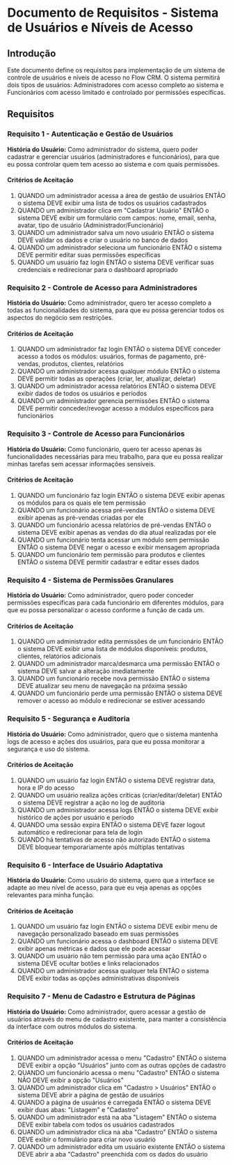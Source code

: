 # Documento de Requisitos - Sistema de Usuários e Níveis de Acesso

## Introdução

Este documento define os requisitos para implementação de um sistema de controle de usuários e níveis de acesso no Flow CRM. O sistema permitirá dois tipos de usuários: Administradores com acesso completo ao sistema e Funcionários com acesso limitado e controlado por permissões específicas.

## Requisitos

### Requisito 1 - Autenticação e Gestão de Usuários

**História do Usuário:** Como administrador do sistema, quero poder cadastrar e gerenciar usuários (administradores e funcionários), para que eu possa controlar quem tem acesso ao sistema e com quais permissões.

#### Critérios de Aceitação

1. QUANDO um administrador acessa a área de gestão de usuários ENTÃO o sistema DEVE exibir uma lista de todos os usuários cadastrados
2. QUANDO um administrador clica em "Cadastrar Usuário" ENTÃO o sistema DEVE exibir um formulário com campos: nome, email, senha, avatar, tipo de usuário (Administrador/Funcionário)
3. QUANDO um administrador salva um novo usuário ENTÃO o sistema DEVE validar os dados e criar o usuário no banco de dados
4. QUANDO um administrador seleciona um funcionário ENTÃO o sistema DEVE permitir editar suas permissões específicas
5. QUANDO um usuário faz login ENTÃO o sistema DEVE verificar suas credenciais e redirecionar para o dashboard apropriado

### Requisito 2 - Controle de Acesso para Administradores

**História do Usuário:** Como administrador, quero ter acesso completo a todas as funcionalidades do sistema, para que eu possa gerenciar todos os aspectos do negócio sem restrições.

#### Critérios de Aceitação

1. QUANDO um administrador faz login ENTÃO o sistema DEVE conceder acesso a todos os módulos: usuários, formas de pagamento, pré-vendas, produtos, clientes, relatórios
2. QUANDO um administrador acessa qualquer módulo ENTÃO o sistema DEVE permitir todas as operações (criar, ler, atualizar, deletar)
3. QUANDO um administrador acessa relatórios ENTÃO o sistema DEVE exibir dados de todos os usuários e períodos
4. QUANDO um administrador gerencia permissões ENTÃO o sistema DEVE permitir conceder/revogar acesso a módulos específicos para funcionários

### Requisito 3 - Controle de Acesso para Funcionários

**História do Usuário:** Como funcionário, quero ter acesso apenas às funcionalidades necessárias para meu trabalho, para que eu possa realizar minhas tarefas sem acessar informações sensíveis.

#### Critérios de Aceitação

1. QUANDO um funcionário faz login ENTÃO o sistema DEVE exibir apenas os módulos para os quais ele tem permissão
2. QUANDO um funcionário acessa pré-vendas ENTÃO o sistema DEVE exibir apenas as pré-vendas criadas por ele
3. QUANDO um funcionário acessa relatórios de pré-vendas ENTÃO o sistema DEVE exibir apenas as vendas do dia atual realizadas por ele
4. QUANDO um funcionário tenta acessar um módulo sem permissão ENTÃO o sistema DEVE negar o acesso e exibir mensagem apropriada
5. QUANDO um funcionário tem permissão para produtos e clientes ENTÃO o sistema DEVE permitir cadastrar e editar esses dados

### Requisito 4 - Sistema de Permissões Granulares

**História do Usuário:** Como administrador, quero poder conceder permissões específicas para cada funcionário em diferentes módulos, para que eu possa personalizar o acesso conforme a função de cada um.

#### Critérios de Aceitação

1. QUANDO um administrador edita permissões de um funcionário ENTÃO o sistema DEVE exibir uma lista de módulos disponíveis: produtos, clientes, relatórios adicionais
2. QUANDO um administrador marca/desmarca uma permissão ENTÃO o sistema DEVE salvar a alteração imediatamente
3. QUANDO um funcionário recebe nova permissão ENTÃO o sistema DEVE atualizar seu menu de navegação na próxima sessão
4. QUANDO um funcionário perde uma permissão ENTÃO o sistema DEVE remover o acesso ao módulo e redirecionar se estiver acessando

### Requisito 5 - Segurança e Auditoria

**História do Usuário:** Como administrador, quero que o sistema mantenha logs de acesso e ações dos usuários, para que eu possa monitorar a segurança e uso do sistema.

#### Critérios de Aceitação

1. QUANDO um usuário faz login ENTÃO o sistema DEVE registrar data, hora e IP do acesso
2. QUANDO um usuário realiza ações críticas (criar/editar/deletar) ENTÃO o sistema DEVE registrar a ação no log de auditoria
3. QUANDO um administrador acessa logs ENTÃO o sistema DEVE exibir histórico de ações por usuário e período
4. QUANDO uma sessão expira ENTÃO o sistema DEVE fazer logout automático e redirecionar para tela de login
5. QUANDO há tentativas de acesso não autorizado ENTÃO o sistema DEVE bloquear temporariamente após múltiplas tentativas

### Requisito 6 - Interface de Usuário Adaptativa

**História do Usuário:** Como usuário do sistema, quero que a interface se adapte ao meu nível de acesso, para que eu veja apenas as opções relevantes para minha função.

#### Critérios de Aceitação

1. QUANDO um usuário faz login ENTÃO o sistema DEVE exibir menu de navegação personalizado baseado em suas permissões
2. QUANDO um funcionário acessa o dashboard ENTÃO o sistema DEVE exibir apenas métricas e dados que ele pode acessar
3. QUANDO um usuário não tem permissão para uma ação ENTÃO o sistema DEVE ocultar botões e links relacionados
4. QUANDO um administrador acessa qualquer tela ENTÃO o sistema DEVE exibir todas as opções administrativas disponíveis

### Requisito 7 - Menu de Cadastro e Estrutura de Páginas

**História do Usuário:** Como administrador, quero acessar a gestão de usuários através do menu de cadastro existente, para manter a consistência da interface com outros módulos do sistema.

#### Critérios de Aceitação

1. QUANDO um administrador acessa o menu "Cadastro" ENTÃO o sistema DEVE exibir a opção "Usuários" junto com as outras opções de cadastro
2. QUANDO um funcionário acessa o menu "Cadastro" ENTÃO o sistema NÃO DEVE exibir a opção "Usuários"
3. QUANDO um administrador clica em "Cadastro > Usuários" ENTÃO o sistema DEVE abrir a página de gestão de usuários
4. QUANDO a página de usuários é carregada ENTÃO o sistema DEVE exibir duas abas: "Listagem" e "Cadastro"
5. QUANDO um administrador está na aba "Listagem" ENTÃO o sistema DEVE exibir tabela com todos os usuários cadastrados
6. QUANDO um administrador clica na aba "Cadastro" ENTÃO o sistema DEVE exibir o formulário para criar novo usuário
7. QUANDO um administrador edita um usuário existente ENTÃO o sistema DEVE abrir a aba "Cadastro" preenchida com os dados do usuário